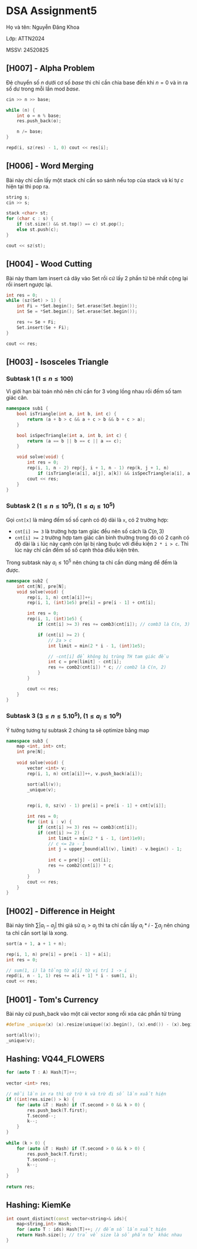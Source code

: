 # DSA Assignment5

Họ và tên: Nguyễn Đăng Khoa

Lớp: ATTN2024

MSSV: 24520825

## [H007] - Alpha Problem
Đẻ chuyển số $n$ dưới cơ số $base$ thì chỉ cần chia base đến khi $n = 0$ và in ra số dư trong mỗi lần mod $base$.

```C++
cin >> n >> base;

while (n) {
    int o = n % base;
    res.push_back(o);

    n /= base;
}

repd(i, sz(res) - 1, 0) cout << res[i];
```

## [H006] - Word Merging 
Bài này chỉ cần lấy một stack chỉ cần so sánh nếu top của stack và kí tự $c$ hiện tại thì pop ra.

```C++
string s;
cin >> s;

stack <char> st;
for (char c : s) {
    if (st.size() && st.top() == c) st.pop();
    else st.push(c);
}

cout << sz(st);
```
## [H004] - Wood Cutting
Bài này tham lam insert cả dãy vào Set rồi cứ lấy 2 phần tử bẻ nhất cộng lại rồi insert ngược lại.

```C++
int res = 0;
while (sz(Set) > 1) {
    int Fi = *Set.begin(); Set.erase(Set.begin());
    int Se = *Set.begin(); Set.erase(Set.begin());

    res += Se + Fi;
    Set.insert(Se + Fi);
}

cout << res;
```

## [H003] - Isosceles Triangle

### Subtask 1 ($1 \leq n \leq 100$)
Vì giới hạn bài toán nhỏ nên chỉ cần for 3 vòng lồng nhau rồi đếm số tam giác cân.
```C++
namespace sub1 {
    bool isTriangle(int a, int b, int c) {
        return (a + b > c && a + c > b && b + c > a);
    }

    bool isSpecTriangle(int a, int b, int c) {
        return (a == b || b == c || a == c);
    }

    void solve(void) {
        int res = 0;
        rep(i, 1, n - 2) rep(j, i + 1, n - 1) rep(k, j + 1, n)
            if (isTriangle(a[i], a[j], a[k]) && isSpecTriangle(a[i], a[j], a[k])) ++res;
        cout << res;
    }
}
```
### Subtask 2 ($1 \leq n \leq 10^5$), ($1 \leq a_i \leq 10^5$)
Gọi ```cnt[x]``` là mảng đếm số số cạnh có độ dài là ```x```, có 2 trường hợp:
- ```cnt[i] >= 3``` là trường hợp tam gíác đều nên số cách là $C(n, 3)$ 
- ```cnt[i] >= 2``` trường hợp tam giác cân bình thường trong đó có 2 cạnh có độ dài là ```i``` lúc này cạnh còn lại bị ràng buộc với điều kiện ```2 * i > c```. Thì lúc này chỉ cần đếm số số cạnh thỏa điều kiện trên.

Trong subtask này $a_i \leq 10^5$ nên chúng ta chỉ cần dùng mảng để đếm là được.
```C++
namespace sub2 {
    int cnt[N], pre[N];
    void solve(void) {
        rep(i, 1, n) cnt[a[i]]++;
        rep(i, 1, (int)1e5) pre[i] = pre[i - 1] + cnt[i];

        int res = 0;
        rep(i, 1, (int)1e5) {
            if (cnt[i] >= 3) res += comb3(cnt[i]); // comb3 là C(n, 3)

            if (cnt[i] >= 2) {
                // 2a > c
                int limit = min(2 * i - 1, (int)1e5);

                // -cnt[i] để không bị trùng TH tam giác đều 
                int c = pre[limit] - cnt[i]; 
                res += comb2(cnt[i]) * c; // comb2 là C(n, 2)
            }
        }

        cout << res;
    }
}
``` 
### Subtask 3 ($3 \leq n \leq 5.10^5$), ($1 \leq a_i \leq 10^9$)

Ý tưởng tương tự subtask 2 chúng ta sẽ optimize bằng map
```C++
namespace sub3 {
    map <int, int> cnt;
    int pre[N];
    
    void solve(void) {
        vector <int> v;
        rep(i, 1, n) cnt[a[i]]++, v.push_back(a[i]);

        sort(all(v));
        _unique(v);

        
        rep(i, 0, sz(v) - 1) pre[i] = pre[i - 1] + cnt[v[i]];

        int res = 0;
        for (int i : v) {
            if (cnt[i] >= 3) res += comb3(cnt[i]);
            if (cnt[i] >= 2) {
                int limit = min(2 * i - 1, (int)1e9);
                // c <= 2a - 1
                int j = upper_bound(all(v), limit) - v.begin() - 1;
                
                int c = pre[j] - cnt[i];
                res += comb2(cnt[i]) * c;
            }
        }
        cout << res;
    }
}
```
## [H002] - Difference in Height
Bài này tính $\sum |a_i - a_j|$ thì giả sử $a_i > a_j$ thì ta chỉ cần lấy $a_i * i$ - $\sum a_j$ nên chúng ta chỉ cần sort lại là xong.
```C++
sort(a + 1, a + 1 + n);

rep(i, 1, n) pre[i] = pre[i - 1] + a[i];
int res = 0;

// sum(1, i) là tổng từ a[i] từ vị trí 1 -> i
repd(i, n - 1, 1) res += a[i + 1] * i - sum(1, i); 
cout << res;
```
## [H001] - Tom's Currency
Bài này cứ push_back vào một cái vector xong rồi xóa các phần tử trùng
```C++
#define _unique(x) (x).resize(unique((x).begin(), (x).end()) - (x).begin());

sort(all(v));
_unique(v);
```
## Hashing: VQ44_FLOWERS
```C++
for (auto T : A) Hash[T]++;
    
vector <int> res;

// mỗi lần in ra thì cứ trừ k và trừ đi số lần xuất hiện    
if ((int)res.size() > k) {
    for (auto &T : Hash) if (T.second > 0 && k > 0) {
        res.push_back(T.first);
        T.second--;
        k--;
    }
}
    
while (k > 0) {
    for (auto &T : Hash) if (T.second > 0 && k > 0) {
        res.push_back(T.first);
        T.second--;
        k--;
    }
}
        
return res;
```
## Hashing: KiemKe
```C++
int count_distinct(const vector<string>& ids){
    map<string,int> Hash; 
    for (auto T : ids) Hash[T]++; // đếm số lần xuất hiện
    return Hash.size(); // trả về size là số phần tử khác nhau
}
```